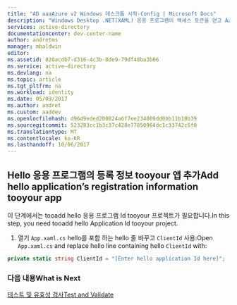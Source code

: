 ```yaml
---
title: "AD aaaAzure v2 Windows 데스크톱 시작-Config | Microsoft Docs"
description: "Windows Desktop .NET(XAML) 응용 프로그램이 액세스 토큰을 얻고 Azure Active Directory v2 끝점으로 보호되는 API를 호출하는 방식"
services: active-directory
documentationcenter: dev-center-name
author: andretms
manager: mbaldwin
editor: 
ms.assetid: 820acdb7-d316-4c3b-8de9-79df48ba3b06
ms.service: active-directory
ms.devlang: na
ms.topic: article
ms.tgt_pltfrm: na
ms.workload: identity
ms.date: 05/09/2017
ms.author: andret
ms.custom: aaddev
ms.openlocfilehash: d96d9eded200824a6f7ee234009dd0bb11b18b39
ms.sourcegitcommit: 523283cc1b3c37c428e77850964dc1c33742c5f0
ms.translationtype: MT
ms.contentlocale: ko-KR
ms.lasthandoff: 10/06/2017
---
```

## <a name="add-hello-applications-registration-information-tooyour-app"></a><span data-ttu-id="ddc88-103">Hello 응용 프로그램의 등록 정보 tooyour 앱 추가</span><span class="sxs-lookup"><span data-stu-id="ddc88-103">Add hello application’s registration information tooyour app</span></span>
<span data-ttu-id="ddc88-104">이 단계에서는 tooadd hello 응용 프로그램 Id tooyour 프로젝트가 필요합니다.</span><span class="sxs-lookup"><span data-stu-id="ddc88-104">In this step, you need tooadd hello Application Id tooyour project.</span></span>

1.  <span data-ttu-id="ddc88-105">열기 `App.xaml.cs` hello를 포함 하는 hello 줄 바꾸고 `ClientId` 사용:</span><span class="sxs-lookup"><span data-stu-id="ddc88-105">Open `App.xaml.cs` and replace hello line containing hello `ClientId` with:</span></span>

```csharp
private static string ClientId = "[Enter hello application Id here]";
```

### <a name="what-is-next"></a><span data-ttu-id="ddc88-106">다음 내용</span><span class="sxs-lookup"><span data-stu-id="ddc88-106">What is Next</span></span>

[<span data-ttu-id="ddc88-107">테스트 및 유효성 검사</span><span class="sxs-lookup"><span data-stu-id="ddc88-107">Test and Validate</span></span>](active-directory-mobileanddesktopapp-windowsdesktop-test.md)

